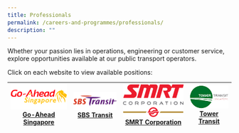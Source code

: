 ```yaml
---
title: Professionals
permalink: /careers-and-programmes/professionals/
description: ""
---
```

Whether your passion lies in operations, engineering or customer service, explore opportunities available at our public transport operators.

Click on each website to view available positions:


| ![](/images/go-aheadsingapore.png) [Go-Ahead Singapore](https://go-aheadsingapore.com/careers/) |  ![](/images/sbstransit.png) [SBS Transit](https://www.sbstransit.com.sg/grow-with-us)  | ![](/images/220px-smrt_logo.png)[SMRT Corporation](https://careers.smrt.com.sg/)   | ![](/images/towertransit.png)[Tower Transit](https://towertransit.sg/careers/)     | 
| -------- | -------- | -------- |  -------- |  
